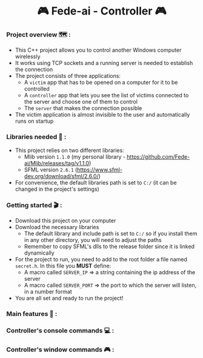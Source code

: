 <h1 align="center">🎮 Fede-ai - Controller 🎮</h1>

<h3>Project overview 🗺️ :</h3>

- This C++ project allows you to control another Windows computer wirelessly
- It works using TCP sockets and a running server is needed to establish the connection
- The project consists of three applications:
  - A `victim` app that has to be opened on a computer for it to be controlled
  - A `controller` app that lets you see the list of victims connected to the server and choose one of them to control
  - The `server` that makes the connection possible
- The victim application is almost invisible to the user and automatically runs on startup

 <h3>Libraries needed 📖 :</h3>

 - This project relies on two different libraries:
   - Mlib version `1.1.0` (my personal library - https://github.com/Fede-ai/Mlib/releases/tag/v1.1.0)
   - SFML version `2.6.1` (https://www.sfml-dev.org/download/sfml/2.6.0/)
 - For convenience, the default libraries path is set to `C:/` (it can be changed in the project's settings)

<h3>Getting started 🎬 :</h3>

 - Download this project on your computer
 - Download the necessary libraries 
	- The default library and include path is set to `C:/` so if you install them in any other directory, you will need to adjust the paths
 	- Remember to copy SFML's dlls to the release folder since it is linked dynamically
 - For the project to run, you need to add to the root folder a file named `secret.h`. In this file you **MUST** define:
	- A macro called `SERVER_IP` => a string containing the ip address of the server
	- A macro called `SERVER_PORT` => the port to which the server will listen, in a number format
 - You are all set and ready to run the project!

<h3>Main features 📝 :</h3>

<h3>Controller's console commands 💻 :</h3>

<h3>Controller's window commands 🎮 :</h3>
